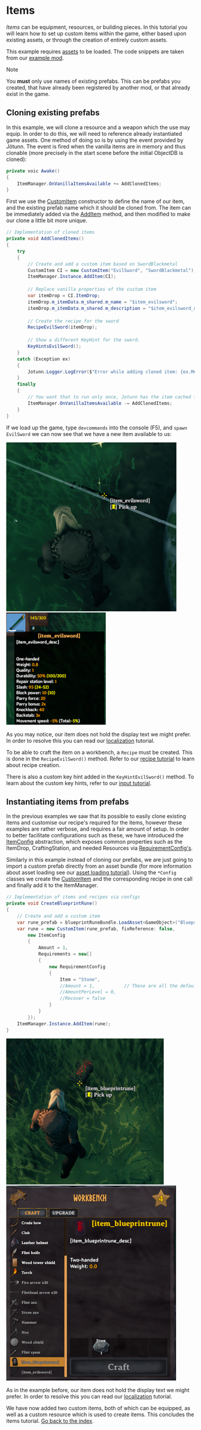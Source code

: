 ﻿# Items

_Items_ can be equipment, resources, or building pieces. In this tutorial you will learn how to set up custom items within the game, either based upon existing assets, or through the creation of entirely custom assets.

This example requires [assets](asset-loading.md) to be loaded. The code snippets are taken from our [example mod](https://github.com/Valheim-Modding/JotunnModExample).

> [!NOTE]
> You **must** only use names of existing prefabs. This can be prefabs you created, that have already been registered by another mod, or that already exist in the game.

## Cloning existing prefabs

In this example, we will clone a resource and a weapon which the use may equip. In order to do this, we will need to reference already instantiated game assets. One method of doing so is by using the event provided by Jötunn. The event is fired when the vanilla items are in memory and thus clonable (more precisely in the start scene before the initial ObjectDB is cloned):

```cs
private voic Awake()
{
    ItemManager.OnVanillaItemsAvailable += AddClonedItems;
}
```

First we use the [CustomItem](xref:Jotunn.Entities.CustomItem) constructor to define the name of our item, and the existing prefab name which it should be cloned from. The item can be immediately added via the [AddItem](xref:Jotunn.Managers.ItemManager.AddItem(Jotunn.Entities.CustomItem)) method, and then modified to make our clone a little bit more unique.

```cs
// Implementation of cloned items
private void AddClonedItems()
{
    try
    {
        // Create and add a custom item based on SwordBlackmetal
        CustomItem CI = new CustomItem("EvilSword", "SwordBlackmetal");
        ItemManager.Instance.AddItem(CI);

        // Replace vanilla properties of the custom item
        var itemDrop = CI.ItemDrop;
        itemDrop.m_itemData.m_shared.m_name = "$item_evilsword";
        itemDrop.m_itemData.m_shared.m_description = "$item_evilsword_desc";

        // Create the recipe for the sword
        RecipeEvilSword(itemDrop);

        // Show a different KeyHint for the sword.
        KeyHintsEvilSword();
    }
    catch (Exception ex)
    {
        Jotunn.Logger.LogError($"Error while adding cloned item: {ex.Message}");
    }
    finally
    {
        // You want that to run only once, Jotunn has the item cached for the game session
        ItemManager.OnVanillaItemsAvailable -= AddClonedItems;
    }
}
```

If we load up the game, type `devcommands` into the console (F5), and `spawn EvilSword` we can now see that we have a new item available to us:

![Custom Cloned Item Pickup](../images/data/customClonedItemPickup.png) ![Custom Cloned Item Hover](../images/data/customClonedItemHover.png)

As you may notice, our item does not hold the display text we might prefer. In order to resolve this you can read our [localization](localization.md) tutorial.

To be able to craft the item on a workbench, a `Recipe` must be created. This is done in the `RecipeEvilSword()` method. Refer to our [recipe tutorial](recipes.md#adding-a-recipe-using-valheim-recipe--prefab-cache) to learn about recipe creation.

There is also a custom key hint added in the `KeyHintEvilSword()` method. To learn about the custom key hints, refer to our [input tutorial](inputs.md#custom-keyhints).

## Instantiating items from prefabs

In the previous examples we saw that its possible to easily clone existing items and customise our recipe's required for the items, however these examples are rather verbose, and requires a fair amount of setup. In order to better facilitate configurations such as these, we have introduced the [ItemConfig](xref:Jotunn.Configs.ItemConfig) abstraction, which exposes common properties such as the ItemDrop, CraftingStation, and needed Resources via [RequirementConfig's](xref:Jotunn.Configs.RequirementConfig).

Similarly in this example instead of cloning our prefabs, we are just going to import a custom prefab directly from an asset bundle (for more information about asset loading see our [asset loading tutorial](asset-loading.md)). Using the `*Config` classes we create the [CustomItem](xref:Jotunn.Entities.CustomItem) and the corresponding recipe in one call and finally add it to the ItemManager.

```cs
// Implementation of items and recipes via configs
private void CreateBlueprintRune()
{
    // Create and add a custom item
    var rune_prefab = blueprintRuneBundle.LoadAsset<GameObject>("BlueprintTestRune");
    var rune = new CustomItem(rune_prefab, fixReference: false,
        new ItemConfig
        {
            Amount = 1,
            Requirements = new[]
            {
                new RequirementConfig
                {
                    Item = "Stone",
                    //Amount = 1,           // These are all the defaults, so no need to specify
                    //AmountPerLevel = 0,
                    //Recover = false 
                }
            }
        });
    ItemManager.Instance.AddItem(rune);
}
```

![Blueprint Rune Item](../images/data/blueprintRuneItem.png) ![Blueprint Recipe Config](../images/data/blueprintRecipeConfig.png)

As in the example before, our item does not hold the display text we might prefer. In order to resolve this you can read our [localization](localization.md) tutorial.

We have now added two custom items, both of which can be equipped, as well as a custom resource which is used to create items. This concludes the items tutorial. [Go back to the index](overview.md).